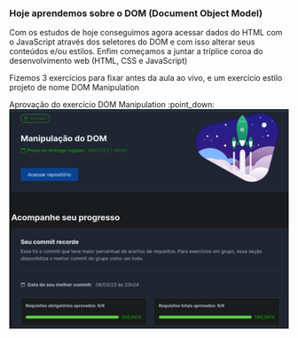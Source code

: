 ### Hoje aprendemos sobre o DOM (Document Object Model)

<p> Com os estudos de hoje conseguimos agora acessar dados do HTML com o JavaScript através dos seletores do DOM e com isso alterar seus conteúdos e/ou estilos. Enfim começamos a juntar a tríplice coroa do desenvolvimento web (HTML, CSS e JavaScript)

<p> Fizemos 3 exercícios para fixar antes da aula ao vivo, e um exercício estilo projeto de nome DOM Manipulation

<p> Aprovação do exercício DOM Manipulation :point_down:

<img src="https://github.com/vinicius-virgilli/trybe-exercicios/blob/main/1%20-%20Fundamentos/4%20-%20JavaScript:%20DOM%2C%20Eventos%20e%20Web%20Storage/Imagens/aprova%C3%A7%C3%A3o%20exerc%C3%ADcio%20DOM%20Manipulation.png" alt="Print da aprovação do exercício DOM - Manipulation">
